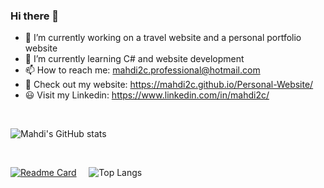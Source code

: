 ### Hi there 👋

- 🔭 I’m currently working on a travel website and a personal portfolio website
- 🌱 I’m currently learning C# and website development
- 📫 How to reach me: mahdi2c.professional@hotmail.com
- 📌 Check out my website: https://mahdi2c.github.io/Personal-Website/
- 😃 Visit my Linkedin: https://www.linkedin.com/in/mahdi2c/

<br/>

![Mahdi's GitHub stats](https://github-readme-stats.vercel.app/api?username=mahdi2c&count_private=true&theme=gruvbox)   

<br/>

[![Readme Card](https://github-readme-stats.verce.app/api/pin/?username=mahdi2c&repo=personal-website&theme=gruvbox)](https://github.com/Mahdi2c/Personal-Website) &nbsp; &nbsp; ![Top Langs](https://github-readme-stats.vercel.app/api/top-langs/?username=mahdi2c&theme=gruvbox&layout=compact)
